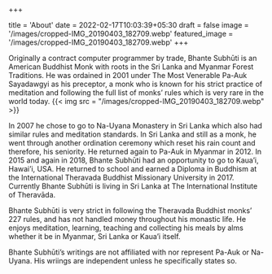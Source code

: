 +++

title = 'About'
date = 2022-02-17T10:03:39+05:30
draft = false
image = '/images/cropped-IMG_20190403_182709.webp'
featured_image = '/images/cropped-IMG_20190403_182709.webp'
+++


Originally a contract computer programmer by trade, Bhante Subhūti is an American Buddhist Monk with roots in the Sri Lanka and Myanmar Forest Traditions. He was ordained in 2001 under The Most Venerable Pa-Auk Sayadawgyi as his preceptor, a monk who is known for his strict practice of meditation and following the full list of monks’ rules which is very rare in the world today.
{{< img src = "/images/cropped-IMG_20190403_182709.webp" >}}

In 2007 he chose to go to Na-Uyana Monastery in Sri Lanka which also had similar rules and meditation standards. In Sri Lanka and still as a monk, he went through another ordination ceremony which reset his rain count and therefore, his seniority. He returned again to Pa-Auk in Myanmar in 2012. In 2015 and again in 2018, Bhante Subhūti had an opportunity to go to Kaua’i, Hawai’i, USA. He returned to school and earned a Diploma in Buddhism at the International Theravada Buddhist Missionary University in 2017. Currently Bhante Subhūti is living in Sri Lanka at The International Institute of Theravāda.

Bhante Subhūti is very strict in following the Theravada Buddhist monks’ 227 rules, and has not handled money throughout his monastic life. He enjoys meditation, learning, teaching and collecting his meals by alms whether it be in Myanmar, Sri Lanka or Kaua’i itself.

Bhante Subhūti’s writings are not affiliated with nor represent Pa-Auk or Na-Uyana. His wriings are independent unless he specifically states so.

